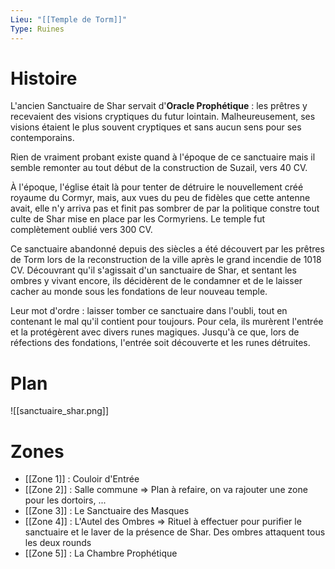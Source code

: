 ```yaml
---
Lieu: "[[Temple de Torm]]"
Type: Ruines
---
```

# Histoire

L'ancien Sanctuaire de Shar servait d'**Oracle Prophétique** : les prêtres y recevaient des visions cryptiques du futur lointain. Malheureusement, ses visions étaient le plus souvent cryptiques et sans aucun sens pour ses contemporains.

Rien de vraiment probant existe quand à l'époque de ce sanctuaire mais il semble remonter au tout début de la construction de Suzail, vers 40 CV.

À l'époque, l'église était là pour tenter de détruire le nouvellement créé royaume du Cormyr, mais, aux vues du peu de fidèles que cette antenne avait, elle n'y arriva pas et finit pas sombrer de par la politique constre tout culte de Shar mise en place par les Cormyriens. Le temple fut complètement oublié vers 300 CV.

Ce sanctuaire abandonné depuis des siècles a été découvert par les prêtres de Torm lors de la reconstruction de la ville après le grand incendie de 1018 CV. Découvrant qu'il s'agissait d'un sanctuaire de Shar, et sentant les ombres y vivant encore, ils décidèrent de le condamner et de le laisser cacher au monde sous les fondations de leur nouveau temple.

Leur mot d'ordre : laisser tomber ce sanctuaire dans l'oubli, tout en contenant le mal qu'il contient pour toujours. Pour cela, ils murèrent l'entrée et la protégèrent avec divers runes magiques. Jusqu'à ce que, lors de réfections des fondations, l'entrée soit découverte et les runes détruites.
# Plan
![[sanctuaire_shar.png]]
# Zones

- [[Zone 1]] : Couloir d'Entrée
- [[Zone 2]] : Salle commune => Plan à refaire, on va rajouter une zone pour les dortoirs, ...
- [[Zone 3]] : Le Sanctuaire des Masques
- [[Zone 4]] : L'Autel des Ombres => Rituel à effectuer pour purifier le sanctuaire et le laver de la présence de Shar. Des ombres attaquent tous les deux rounds
- [[Zone 5]] : La Chambre Prophétique